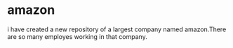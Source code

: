 # amazon
i have created a new repository of a largest company named amazon.There are so many employes working in that company.
